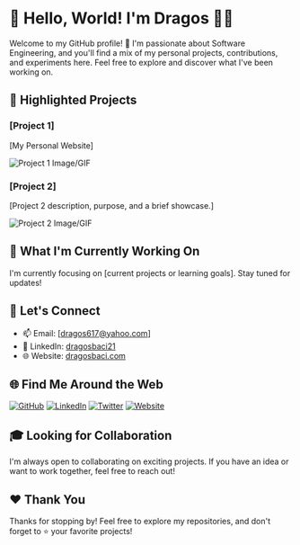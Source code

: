 # 👋 Hello, World! I'm Dragos 👨‍💻

Welcome to my GitHub profile! 🚀 I'm passionate about Software Engineering, and you'll find a mix of my personal projects, contributions, and experiments here. Feel free to explore and discover what I've been working on.

## 🌟 Highlighted Projects

### [Project 1]

[My Personal Website]

![Project 1 Image/GIF](link/to/image-or-gif)

### [Project 2]

[Project 2 description, purpose, and a brief showcase.]

![Project 2 Image/GIF](link/to/image-or-gif)

## 🚀 What I'm Currently Working On

I'm currently focusing on [current projects or learning goals]. Stay tuned for updates!

## 🤝 Let's Connect

- 📫 Email: [dragos617@yahoo.com]
- 🔗 LinkedIn: [dragosbaci21](https://www.linkedin.com/in/dragosbaci21/)
- 🌐 Website: [dragosbaci.com](https://www.dragosbaci.com)

## 🌐 Find Me Around the Web

[![GitHub](https://img.shields.io/badge/GitHub-000?style=for-the-badge&logo=github&logoColor=white)](https://github.com/yourusername)
[![LinkedIn](https://img.shields.io/badge/LinkedIn-0077B5?style=for-the-badge&logo=linkedin&logoColor=white)](https://www.linkedin.com/in/your-profile)
[![Twitter](https://img.shields.io/badge/Twitter-1DA1F2?style=for-the-badge&logo=twitter&logoColor=white)](https://twitter.com/yourtwitterhandle)
[![Website](https://img.shields.io/badge/Website-000?style=for-the-badge&logo=google-chrome&logoColor=white)](https://www.yourwebsite.com)

## 🎓 Looking for Collaboration

I'm always open to collaborating on exciting projects. If you have an idea or want to work together, feel free to reach out!

## ❤️ Thank You

Thanks for stopping by! Feel free to explore my repositories, and don't forget to ⭐️ your favorite projects!
